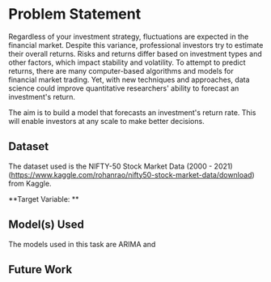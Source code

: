 # Problem Statement 
Regardless of your investment strategy, fluctuations are expected in the financial market. Despite this variance, professional investors try to estimate their overall returns. Risks and returns differ based on investment types and other factors, which impact stability and volatility. To attempt to predict returns, there are many computer-based algorithms and models for financial market trading. Yet, with new techniques and approaches, data science could improve quantitative researchers' ability to forecast an investment's return.


The aim is to build a model that forecasts an investment's return rate. This will enable investors at any scale to make better decisions.

## Dataset

The dataset used is the NIFTY-50 Stock Market Data (2000 - 2021) (https://www.kaggle.com/rohanrao/nifty50-stock-market-data/download) from Kaggle. 

**Target Variable: **

## Model(s) Used

The models used in this task are ARIMA and


## Future Work


